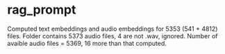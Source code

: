 # rag_prompt

Computed text embeddings and audio embeddings for 5353 (541 + 4812) files. Folder contains 5373 audio files, 4 are not .wav, ignored. Number of avaible audio files = 5369, 16 more than that computed. 